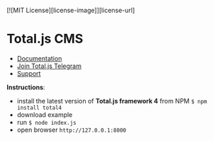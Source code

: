 [![MIT License][license-image]][license-url]

# Total.js CMS

- [Documentation](https://docs.totaljs.com)
- [Join Total.js Telegram](https://t.me/totaljs)
- [Support](https://www.totaljs.com/support/)

__Instructions__:

- install the latest version of __Total.js framework 4__ from NPM `$ npm install total4`
- download example
- run `$ node index.js`
- open browser `http://127.0.0.1:8000`